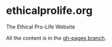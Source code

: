 # ethicalprolife.org
The Ethical Pro-Life Website

All the content is in the [gh-pages branch](tree/gh-pages). 
